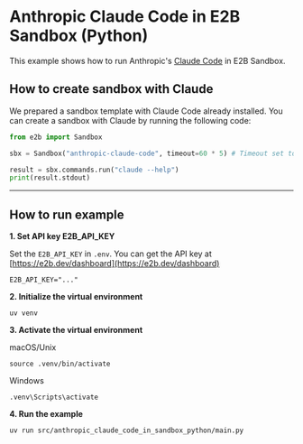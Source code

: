 # Anthropic Claude Code in E2B Sandbox (Python)

This example shows how to run Anthropic's [Claude Code](https://github.com/anthropics/claude-code) in E2B Sandbox.

## How to create sandbox with Claude

We prepared a sandbox template with Claude Code already installed. You can create a sandbox with Claude by running the following code:

```python
from e2b import Sandbox

sbx = Sandbox("anthropic-claude-code", timeout=60 * 5) # Timeout set to 5 minutes, you can customize it as needed.

result = sbx.commands.run("claude --help")
print(result.stdout)
```

---

## How to run example

**1. Set API key E2B_API_KEY**

Set the `E2B_API_KEY` in `.env`. You can get the API key at [https://e2b.dev/dashboard](https://e2b.dev/dashboard)

```
E2B_API_KEY="..."
```

**2. Initialize the virtual environment**

```
uv venv
```

**3. Activate the virtual environment**

macOS/Unix

```
source .venv/bin/activate
```

Windows

```
.venv\Scripts\activate
```

**4. Run the example**

```
uv run src/anthropic_claude_code_in_sandbox_python/main.py
```
